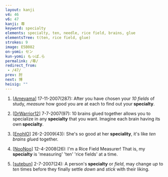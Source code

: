 ```yaml
---
layout: kanji
v4: 46
v6: 47
kanji: 専
keyword: specialty
elements: specialty, ten, needle, rice field, brains, glue
elementsTree: t(ten, rice field, glue)
strokes: 9
image: E5B082
on-yomi: セン
kun-yomi: もっぱ.ら
permalink: /専/
redirect_from:
 - /47/
prev: 肘
next: 博
heisig: ""
---
```


1) [<a href="http://kanji.koohii.com/profile/Ameyama">Ameyama</a>] 17-11-2007(287): After you have chosen your <em>10</em> <em>fields</em> of study, <em>measure</em> how good you are at each to find out your<strong> specialty</strong>.

2) [<a href="http://kanji.koohii.com/profile/DrWarrior12">DrWarrior12</a>] 7-7-2007(97): 10 brains glued together allows you to specialize in any<strong> specialty</strong> that you want. Imagine each brain having its own<strong> specialty</strong>.

3) [<a href="http://kanji.koohii.com/profile/EnohIO">EnohIO</a>] 26-2-2009(43): She&#039;s so good at her <strong>speciality</strong>, it&#039;s like <em>ten</em> <em>brains</em> <em>glue</em>d together.

4) [<a href="http://kanji.koohii.com/profile/NooNoo">NooNoo</a>] 12-4-2008(26): I&#039;m a Rice Field Measurer! That is, my<strong> specialty</strong> is &#039;measuring&#039; &#039;ten&#039; &#039;rice fields&#039; at a time.

5) [<a href="http://kanji.koohii.com/profile/sutebun">sutebun</a>] 2-7-2007(24): A person&#039;s<strong> specialty</strong> or <em>field</em>, may change <em>up</em> to <em>ten</em> times before they finally settle <em>down</em> and <em>stick</em> with their liking.

